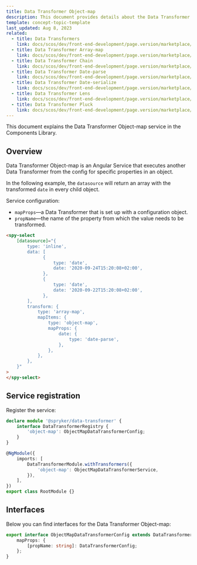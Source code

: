 ```yaml
---
title: Data Transformer Object-map
description: This document provides details about the Data Transformer Object-map service in the Components Library.
template: concept-topic-template
last_updated: Aug 8, 2023
related:
  - title: Data Transformers
    link: docs/scos/dev/front-end-development/page.version/marketplace/ui-components-library/data-transformers/data-transformers.html
  - title: Data Transformer Array-map
    link: docs/scos/dev/front-end-development/page.version/marketplace/ui-components-library/data-transformers/data-transformer-array-map.html
  - title: Data Transformer Chain
    link: docs/scos/dev/front-end-development/page.version/marketplace/ui-components-library/data-transformers/data-transformer-chain.html
  - title: Data Transformer Date-parse
    link: docs/scos/dev/front-end-development/page.version/marketplace/ui-components-library/data-transformers/data-transformer-date-parse.html
  - title: Data Transformer Date-serialize
    link: docs/scos/dev/front-end-development/page.version/marketplace/ui-components-library/data-transformers/data-transformer-date-serialize.html
  - title: Data Transformer Lens
    link: docs/scos/dev/front-end-development/page.version/marketplace/ui-components-library/data-transformers/data-transformer-lens.html
  - title: Data Transformer Pluck
    link: docs/scos/dev/front-end-development/page.version/marketplace/ui-components-library/data-transformers/data-transformer-pluck.html
---
```


This document explains the Data Transformer Object-map service in the Components Library.

## Overview

Data Transformer Object-map is an Angular Service that executes another Data Transformer from the config for specific properties in an object.

In the following example, the `datasource` will return an array with the transformed `date` in every child object.

Service configuration:

- `mapProps`—a Data Transformer that is set up with a configuration object.  
- `propName`—the name of the property from which the value needs to be transformed.  

```html
<spy-select
    [datasource]="{
        type: 'inline',
        data: [
              {
                  type: 'date',
                  date: '2020-09-24T15:20:08+02:00',
              },
              {
                  type: 'date',
                  date: '2020-09-22T15:20:08+02:00',
              },
        ],
        transform: {
            type: 'array-map',
            mapItems: {
                type: 'object-map',
                mapProps: {
                    date: {
                        type: 'date-parse',
                    },
                },
            },
        },
    }"
>
</spy-select>
```

## Service registration

Register the service:

```ts
declare module '@spryker/data-transformer' {
    interface DataTransformerRegistry {
        'object-map': ObjectMapDataTransformerConfig;
    }
}

@NgModule({
    imports: [
        DataTransformerModule.withTransformers({
            'object-map': ObjectMapDataTransformerService,
        }),
    ],
})
export class RootModule {}
```

## Interfaces

Below you can find interfaces for the Data Transformer Object-map:

```ts
export interface ObjectMapDataTransformerConfig extends DataTransformerConfig {
    mapProps: {
        [propName: string]: DataTransformerConfig;
    };
}
```
